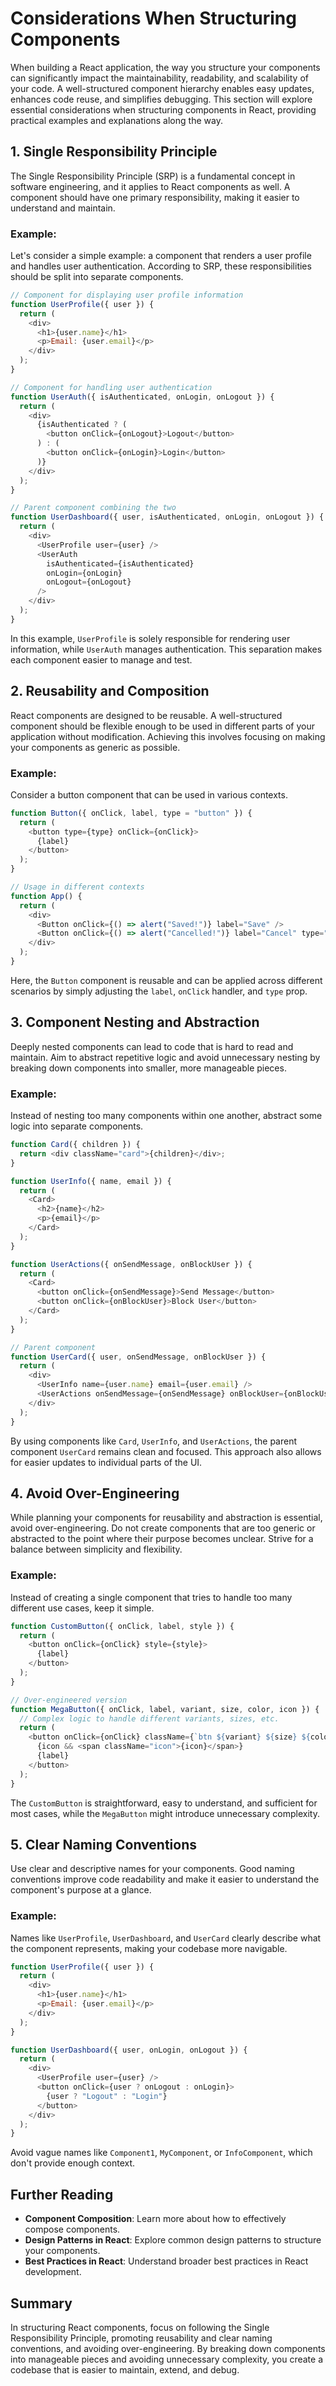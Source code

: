 # Considerations When Structuring Components

When building a React application, the way you structure your components can significantly impact the maintainability, readability, and scalability of your code. A well-structured component hierarchy enables easy updates, enhances code reuse, and simplifies debugging. This section will explore essential considerations when structuring components in React, providing practical examples and explanations along the way.

## 1. **Single Responsibility Principle**

The Single Responsibility Principle (SRP) is a fundamental concept in software engineering, and it applies to React components as well. A component should have one primary responsibility, making it easier to understand and maintain.

### Example:
Let's consider a simple example: a component that renders a user profile and handles user authentication. According to SRP, these responsibilities should be split into separate components.

```javascript
// Component for displaying user profile information
function UserProfile({ user }) {
  return (
    <div>
      <h1>{user.name}</h1>
      <p>Email: {user.email}</p>
    </div>
  );
}

// Component for handling user authentication
function UserAuth({ isAuthenticated, onLogin, onLogout }) {
  return (
    <div>
      {isAuthenticated ? (
        <button onClick={onLogout}>Logout</button>
      ) : (
        <button onClick={onLogin}>Login</button>
      )}
    </div>
  );
}

// Parent component combining the two
function UserDashboard({ user, isAuthenticated, onLogin, onLogout }) {
  return (
    <div>
      <UserProfile user={user} />
      <UserAuth 
        isAuthenticated={isAuthenticated}
        onLogin={onLogin}
        onLogout={onLogout}
      />
    </div>
  );
}
```

In this example, `UserProfile` is solely responsible for rendering user information, while `UserAuth` manages authentication. This separation makes each component easier to manage and test.

## 2. **Reusability and Composition**

React components are designed to be reusable. A well-structured component should be flexible enough to be used in different parts of your application without modification. Achieving this involves focusing on making your components as generic as possible.

### Example:
Consider a button component that can be used in various contexts.

```javascript
function Button({ onClick, label, type = "button" }) {
  return (
    <button type={type} onClick={onClick}>
      {label}
    </button>
  );
}

// Usage in different contexts
function App() {
  return (
    <div>
      <Button onClick={() => alert("Saved!")} label="Save" />
      <Button onClick={() => alert("Cancelled!")} label="Cancel" type="reset" />
    </div>
  );
}
```

Here, the `Button` component is reusable and can be applied across different scenarios by simply adjusting the `label`, `onClick` handler, and `type` prop.

## 3. **Component Nesting and Abstraction**

Deeply nested components can lead to code that is hard to read and maintain. Aim to abstract repetitive logic and avoid unnecessary nesting by breaking down components into smaller, more manageable pieces.

### Example:
Instead of nesting too many components within one another, abstract some logic into separate components.

```javascript
function Card({ children }) {
  return <div className="card">{children}</div>;
}

function UserInfo({ name, email }) {
  return (
    <Card>
      <h2>{name}</h2>
      <p>{email}</p>
    </Card>
  );
}

function UserActions({ onSendMessage, onBlockUser }) {
  return (
    <Card>
      <button onClick={onSendMessage}>Send Message</button>
      <button onClick={onBlockUser}>Block User</button>
    </Card>
  );
}

// Parent component
function UserCard({ user, onSendMessage, onBlockUser }) {
  return (
    <div>
      <UserInfo name={user.name} email={user.email} />
      <UserActions onSendMessage={onSendMessage} onBlockUser={onBlockUser} />
    </div>
  );
}
```

By using components like `Card`, `UserInfo`, and `UserActions`, the parent component `UserCard` remains clean and focused. This approach also allows for easier updates to individual parts of the UI.

## 4. **Avoid Over-Engineering**

While planning your components for reusability and abstraction is essential, avoid over-engineering. Do not create components that are too generic or abstracted to the point where their purpose becomes unclear. Strive for a balance between simplicity and flexibility.

### Example:
Instead of creating a single component that tries to handle too many different use cases, keep it simple.

```javascript
function CustomButton({ onClick, label, style }) {
  return (
    <button onClick={onClick} style={style}>
      {label}
    </button>
  );
}

// Over-engineered version
function MegaButton({ onClick, label, variant, size, color, icon }) {
  // Complex logic to handle different variants, sizes, etc.
  return (
    <button onClick={onClick} className={`btn ${variant} ${size} ${color}`}>
      {icon && <span className="icon">{icon}</span>}
      {label}
    </button>
  );
}
```

The `CustomButton` is straightforward, easy to understand, and sufficient for most cases, while the `MegaButton` might introduce unnecessary complexity.

## 5. **Clear Naming Conventions**

Use clear and descriptive names for your components. Good naming conventions improve code readability and make it easier to understand the component's purpose at a glance.

### Example:
Names like `UserProfile`, `UserDashboard`, and `UserCard` clearly describe what the component represents, making your codebase more navigable.

```javascript
function UserProfile({ user }) {
  return (
    <div>
      <h1>{user.name}</h1>
      <p>Email: {user.email}</p>
    </div>
  );
}

function UserDashboard({ user, onLogin, onLogout }) {
  return (
    <div>
      <UserProfile user={user} />
      <button onClick={user ? onLogout : onLogin}>
        {user ? "Logout" : "Login"}
      </button>
    </div>
  );
}
```

Avoid vague names like `Component1`, `MyComponent`, or `InfoComponent`, which don't provide enough context.

## Further Reading

- **Component Composition**: Learn more about how to effectively compose components.
- **Design Patterns in React**: Explore common design patterns to structure your components.
- **Best Practices in React**: Understand broader best practices in React development.

## Summary

In structuring React components, focus on following the Single Responsibility Principle, promoting reusability and clear naming conventions, and avoiding over-engineering. By breaking down components into manageable pieces and avoiding unnecessary complexity, you create a codebase that is easier to maintain, extend, and debug.
